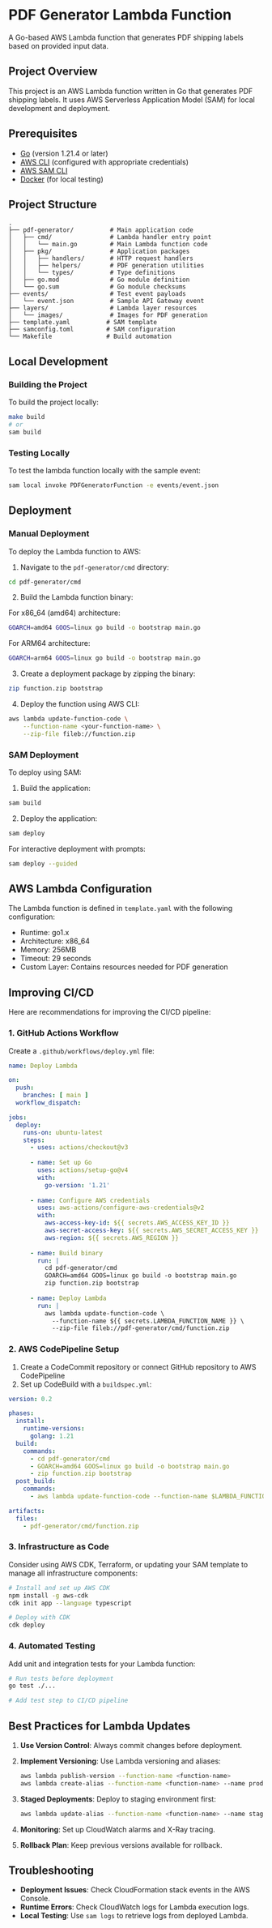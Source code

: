 # PDF Generator Lambda Function

A Go-based AWS Lambda function that generates PDF shipping labels based on provided input data.

## Project Overview

This project is an AWS Lambda function written in Go that generates PDF shipping labels. It uses AWS Serverless Application Model (SAM) for local development and deployment.

## Prerequisites

- [Go](https://golang.org/doc/install) (version 1.21.4 or later)
- [AWS CLI](https://aws.amazon.com/cli/) (configured with appropriate credentials)
- [AWS SAM CLI](https://docs.aws.amazon.com/serverless-application-model/latest/developerguide/serverless-sam-cli-install.html)
- [Docker](https://docs.docker.com/get-docker/) (for local testing)

## Project Structure

```
.
├── pdf-generator/          # Main application code
│   ├── cmd/                # Lambda handler entry point
│   │   └── main.go         # Main Lambda function code
│   ├── pkg/                # Application packages
│   │   ├── handlers/       # HTTP request handlers
│   │   ├── helpers/        # PDF generation utilities
│   │   └── types/          # Type definitions
│   ├── go.mod              # Go module definition
│   └── go.sum              # Go module checksums
├── events/                 # Test event payloads
│   └── event.json          # Sample API Gateway event
├── layers/                 # Lambda layer resources
│   └── images/             # Images for PDF generation
├── template.yaml          # SAM template
├── samconfig.toml         # SAM configuration
└── Makefile               # Build automation
```

## Local Development

### Building the Project

To build the project locally:

```bash
make build
# or
sam build
```

### Testing Locally

To test the lambda function locally with the sample event:

```bash
sam local invoke PDFGeneratorFunction -e events/event.json
```

## Deployment

### Manual Deployment

To deploy the Lambda function to AWS:

1. Navigate to the `pdf-generator/cmd` directory:

```bash
cd pdf-generator/cmd
```

2. Build the Lambda function binary:

For x86_64 (amd64) architecture:
```bash
GOARCH=amd64 GOOS=linux go build -o bootstrap main.go
```

For ARM64 architecture:
```bash
GOARCH=arm64 GOOS=linux go build -o bootstrap main.go
```

3. Create a deployment package by zipping the binary:

```bash
zip function.zip bootstrap
```

4. Deploy the function using AWS CLI:

```bash
aws lambda update-function-code \
    --function-name <your-function-name> \
    --zip-file fileb://function.zip
```

### SAM Deployment

To deploy using SAM:

1. Build the application:

```bash
sam build
```

2. Deploy the application:

```bash
sam deploy
```

For interactive deployment with prompts:

```bash
sam deploy --guided
```

## AWS Lambda Configuration

The Lambda function is defined in `template.yaml` with the following configuration:

- Runtime: go1.x
- Architecture: x86_64
- Memory: 256MB
- Timeout: 29 seconds
- Custom Layer: Contains resources needed for PDF generation

## Improving CI/CD

Here are recommendations for improving the CI/CD pipeline:

### 1. GitHub Actions Workflow

Create a `.github/workflows/deploy.yml` file:

```yaml
name: Deploy Lambda

on:
  push:
    branches: [ main ]
  workflow_dispatch:

jobs:
  deploy:
    runs-on: ubuntu-latest
    steps:
      - uses: actions/checkout@v3
      
      - name: Set up Go
        uses: actions/setup-go@v4
        with:
          go-version: '1.21'
          
      - name: Configure AWS credentials
        uses: aws-actions/configure-aws-credentials@v2
        with:
          aws-access-key-id: ${{ secrets.AWS_ACCESS_KEY_ID }}
          aws-secret-access-key: ${{ secrets.AWS_SECRET_ACCESS_KEY }}
          aws-region: ${{ secrets.AWS_REGION }}
          
      - name: Build binary
        run: |
          cd pdf-generator/cmd
          GOARCH=amd64 GOOS=linux go build -o bootstrap main.go
          zip function.zip bootstrap
          
      - name: Deploy Lambda
        run: |
          aws lambda update-function-code \
            --function-name ${{ secrets.LAMBDA_FUNCTION_NAME }} \
            --zip-file fileb://pdf-generator/cmd/function.zip
```

### 2. AWS CodePipeline Setup

1. Create a CodeCommit repository or connect GitHub repository to AWS CodePipeline
2. Set up CodeBuild with a `buildspec.yml`:

```yaml
version: 0.2

phases:
  install:
    runtime-versions:
      golang: 1.21
  build:
    commands:
      - cd pdf-generator/cmd
      - GOARCH=amd64 GOOS=linux go build -o bootstrap main.go
      - zip function.zip bootstrap
  post_build:
    commands:
      - aws lambda update-function-code --function-name $LAMBDA_FUNCTION_NAME --zip-file fileb://function.zip

artifacts:
  files:
    - pdf-generator/cmd/function.zip
```

### 3. Infrastructure as Code

Consider using AWS CDK, Terraform, or updating your SAM template to manage all infrastructure components:

```bash
# Install and set up AWS CDK
npm install -g aws-cdk
cdk init app --language typescript

# Deploy with CDK
cdk deploy
```

### 4. Automated Testing

Add unit and integration tests for your Lambda function:

```bash
# Run tests before deployment
go test ./...

# Add test step to CI/CD pipeline
```

## Best Practices for Lambda Updates

1. **Use Version Control**: Always commit changes before deployment.

2. **Implement Versioning**: Use Lambda versioning and aliases:
   ```bash
   aws lambda publish-version --function-name <function-name>
   aws lambda create-alias --function-name <function-name> --name prod --function-version <version>
   ```

3. **Staged Deployments**: Deploy to staging environment first:
   ```bash
   aws lambda update-alias --function-name <function-name> --name staging --function-version <version>
   ```

4. **Monitoring**: Set up CloudWatch alarms and X-Ray tracing.

5. **Rollback Plan**: Keep previous versions available for rollback.

## Troubleshooting

- **Deployment Issues**: Check CloudFormation stack events in the AWS Console.
- **Runtime Errors**: Check CloudWatch logs for Lambda execution logs.
- **Local Testing**: Use `sam logs` to retrieve logs from deployed Lambda. 